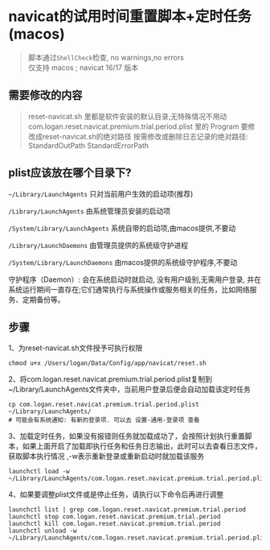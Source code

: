 # navicat的试用时间重置脚本+定时任务(macos)

> 脚本通过`ShellCheck`检查, no warnings,no errors  
> 仅支持 macos ; navicat 16/17 版本

## 需要修改的内容

> reset-navicat.sh 里都是软件安装的默认目录,无特殊情况不用动
> com.logan.reset.navicat.premium.trial.period.plist 里的 Program 要修改成reset-navicat.sh的绝对路径
> 按需修改或删除日志记录的绝对路径: StandardOutPath StandardErrorPath

## plist应该放在哪个目录下?

`~/Library/LaunchAgents`                只对当前用户生效的启动项(推荐)

`/Library/LaunchAgents`                 由系统管理员安装的启动项

`/System/Library/LaunchAgents`          系统自带的启动项,由macos提供,不要动

`/Library/LaunchDaemons`                由管理员提供的系统级守护进程

`/System/Library/LaunchDaemons`         由macos提供的系统级守护程序,不要动

守护程序（Daemon）: 会在系统启动时就启动, 没有用户级别,无需用户登录, 并在系统运行期间一直存在;它们通常执行与系统操作或服务相关的任务，比如网络服务、定期备份等。

## 步骤

1、为reset-navicat.sh文件授予可执行权限

```shell
chmod u+x /Users/logan/Data/Config/app/navicat/reset.sh
```

2、将com.logan.reset.navicat.premium.trial.period.plist复制到~/Library/LaunchAgents文件夹中，当前用户登录后便会自动加载该定时任务

```shell
cp com.logan.reset.navicat.premium.trial.period.plist ~/Library/LaunchAgents/
# 可能会有系统通知: 有新的登录项. 可以去 设置-通用-登录项 查看
```

3、加载定时任务，如果没有报错则任务就加载成功了，会按照计划执行重置脚本，如果上面开启了加载即执行任务和任务日志输出，此时可以去查看日志文件，获取脚本执行情况 ,-w表示重新登录或重新启动时就加载该服务

```shell
launchctl load -w ~/Library/LaunchAgents/com.logan.reset.navicat.premium.trial.period.plist
```

4、如果要调整plist文件或是停止任务，请执行以下命令后再进行调整

```shell
launchctl list | grep com.logan.reset.navicat.premium.trial.period
launchctl stop com.logan.reset.navicat.premium.trial.period
launchctl kill com.logan.reset.navicat.premium.trial.period
launchctl unload -w ~/Library/LaunchAgents/com.logan.reset.navicat.premium.trial.period.plist
```
